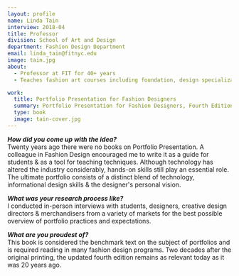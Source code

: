 ```yaml
---
layout: profile
name: Linda Tain
interview: 2018-04
title: Professor
division: School of Art and Design
department: Fashion Design Department
email: linda_tain@fitnyc.edu
image: tain.jpg
about:
  - Professor at FIT for 40+ years
  - Teaches fashion art courses including foundation, design specializations, and history of clothing

work:
  title: Portfolio Presentation for Fashion Designers
  summary: Portfolio Presentation for Fashion Designers, Fourth Edition, is still your best guide to showing your designs, skill sets, and creativity, to get you that job. In new images throughout, the book shows examples of croquis books, spec and flat drawings, and visual research presentations from both fashion professionals and students. From concept through finished product, Portfolio Presentation for Fashion Designers is an indispensable tool to help you prepare your career for the next chapter. Included are projects that address global issues such as sustainability, social responsibility, and artisanal skills.
  type: book
  image: tain-cover.jpg
---
```

***How did you come up with the idea?***  
Twenty years ago there were no books on Portfolio Presentation. A colleague in Fashion Design encouraged me to write it as a guide for students & as a tool for teaching techniques. Although technology has altered the industry considerably, hands-on skills still play an essential role. The ultimate portfolio consists of a distinct blend of technology, informational design skills & the designer's personal vision.

***What was your research process like?***  
I conducted in-person interviews with students, designers, creative design directors & merchandisers from a variety of markets for the best possible overview of portfolio practices and expectations.

***What are you proudest of?***  
This book is considered the benchmark text on the subject of portfolios and is required reading in many fashion design programs. Two decades after the original printing, the updated fourth edition remains as relevant today as it was 20 years ago.
